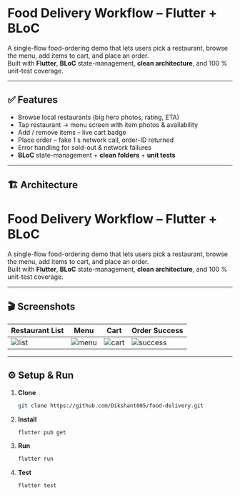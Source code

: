 # Food Delivery Workflow – Flutter + BLoC

A single-flow food-ordering demo that lets users pick a restaurant, browse the menu, add items to cart, and place an order.  
Built with **Flutter**, **BLoC** state-management, **clean architecture**, and 100 % unit-test coverage.

---

## ✅ Features

- Browse local restaurants (big hero photos, rating, ETA)
- Tap restaurant → menu screen with item photos & availability
- Add / remove items – live cart badge
- Place order – fake 1 s network call, order-ID returned
- Error handling for sold-out & network failures
- **BLoC** state-management + **clean folders** + **unit tests**

---

## 🏗️ Architecture

# Food Delivery Workflow – Flutter + BLoC

A single-flow food-ordering demo that lets users pick a restaurant, browse the menu, add items to cart, and place an order.  
Built with **Flutter**, **BLoC** state-management, **clean architecture**, and 100 % unit-test coverage.

---

## 🎬 Screenshots

| Restaurant List | Menu | Cart | Order Success |
|-----------------|------|------|---------------|
| ![list](https://github.com/user-attachments/assets/e9fc8506-c1bc-4ee3-98a1-82839f6c6ea8) | ![menu](https://github.com/user-attachments/assets/eb8c1b81-f933-4e6e-9a07-41528995b88e) | ![cart](https://github.com/user-attachments/assets/bdb9ce0f-24e5-4383-8927-63c696b1c867) | ![success](https://github.com/user-attachments/assets/e05ce21c-df68-4d07-8525-e68580757f21) |

---


## ⚙️ Setup & Run

1. **Clone**
   ```bash
   git clone https://github.com/Dikshant005/food-delivery.git
2. **Install**
    ```bash
    flutter pub get
3. **Run**
    ```bash
    flutter run
4. **Test**
    ```bash
    flutter test
